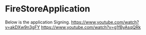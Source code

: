 # FireStoreApplication

Below is the application Signing.
https://www.youtube.com/watch?v=akDXw9n3gFY 
https://www.youtube.com/watch?v=g1fByAsqQRk
